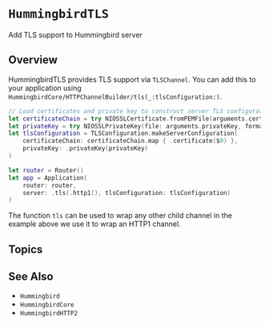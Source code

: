 # ``HummingbirdTLS``

Add TLS support to Hummingbird server

## Overview

HummingbirdTLS provides TLS support via ``TLSChannel``. You can add this to your application using ``HummingbirdCore/HTTPChannelBuilder/tls(_:tlsConfiguration:)``.

```swift
// Load certificates and private key to construct server TLS configuration
let certificateChain = try NIOSSLCertificate.fromPEMFile(arguments.certificateChain)
let privateKey = try NIOSSLPrivateKey(file: arguments.privateKey, format: .pem)
let tlsConfiguration = TLSConfiguration.makeServerConfiguration(
    certificateChain: certificateChain.map { .certificate($0) },
    privateKey: .privateKey(privateKey)
)

let router = Router()
let app = Application(
    router: router,
    server: .tls(.http1(), tlsConfiguration: tlsConfiguration)
)
```

The function `tls` can be used to wrap any other child channel in the example above we use it to wrap an HTTP1 channel.

## Topics

## See Also

- ``Hummingbird``
- ``HummingbirdCore``
- ``HummingbirdHTTP2``